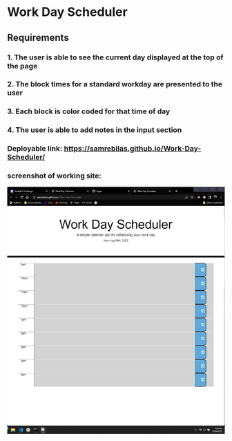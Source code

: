 # Work Day Scheduler

## Requirements

### 1. The user is able to see the current day displayed at the top of the page

### 2. The block times for a standard workday are presented to the user

### 3. Each block is color coded for that time of day

### 4. The user is able to add notes in the input section

### Deployable link: https://samrebilas.github.io/Work-Day-Scheduler/

### screenshot of working site: 

![screenshot-readme](./images/Screenshot%202022-08-29%20192818.png)